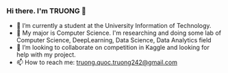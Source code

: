 ### Hi there. I'm TRUONG 👋


- 🔭 I’m currently a student at the University Information of Technology.
- 🌱 My major is Computer Science. I'm researching and doing some lab of Computer Science, DeepLearning, Data Science, Data Analytics field
- 👯 I’m looking to collaborate on competition in Kaggle and looking for help with my project.
- 📫 How to reach me: truong.quoc.truong242@gmail.com


<!--
**quoctruong242/quoctruong242** is a ✨ _special_ ✨ repository because its `README.md` (this file) appears on your GitHub profile.

Here are some ideas to get you started:

-->
